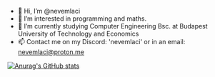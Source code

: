 - 👋 Hi, I’m @nevemlaci
- 👀 I’m interested in programming and maths.
- 🌱 I’m currently studying Computer Engineering Bsc. at Budapest University of Technology and Economics
- 📫 Contact me on my Discord: 'nevemlaci' or in an email: nevemlaci@proton.me

[![Anurag's GitHub stats](github-readme-stats-two-navy-28.vercel.app/api/top-langs?username=nevemlaci)](https://github.com/nevemlaci/github-readme-stats-fork)

<!---
nevemlaci/nevemlaci is a ✨ special ✨ repository because its `README.md` (this file) appears on your GitHub profile.
You can click the Preview link to take a look at your changes.
--->
